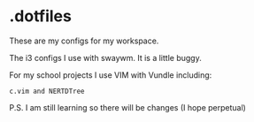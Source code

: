 # .dotfiles
These are my configs for my workspace.

The i3 configs I use with swaywm. It is a little buggy.

For my school projects I use VIM with Vundle including:

	c.vim and NERTDTree



P.S. I am still learning so there will be changes (I hope perpetual)
